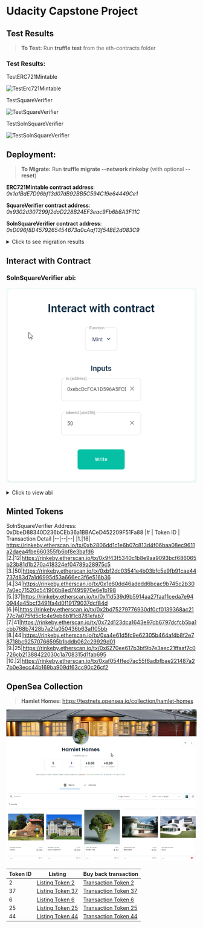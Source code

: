 # Udacity Capstone Project
## Test Results
> **To Test:** Run **truffle test** from the eth-contracts folder
> 
### Test Results:

TestERC721Mintable

![TestErc721Mintable](https://github.com/FlicGibbs/UdacityCapstone/tree/main/assets/TestErc721Mintable.png)

TestSquareVerifier

![TestSquareVerifier](https://github.com/FlicGibbs/UdacityCapstone/tree/main/assets/TestSquareVerifier.png)

TestSolnSquareVerifier

![TestSolnSquareVerifier](https://github.com/FlicGibbs/UdacityCapstone/tree/main/assets/TestSolnSquareVerifier.png)

## Deployment:
> **To Migrate:** Run **truffle migrate --network rinkeby** (with optional **--reset**)

**ERC721Mintable contract address**: *0x1a1BdE7D96bf13d07dB92BB5C594C19e64449Ce1*

**SquareVerifier contract address**: *0x9302d307299f2daD228B24EF3eac9Fb6b8A3F11C*

**SolnSquareVerifier contract address**: *0xD096f8D4579265454673a0cAaf13f54BE2d083C9*

<details>
  <summary>Click to see migration results</summary>
  
```
Starting migrations...
======================
> Network name:    'rinkeby'
> Network id:      4
> Block gas limit: 30000000 (0x1c9c380)
...

2_deploy_contracts.js
=====================

   Replacing 'ERC721Mintable'
   --------------------------
   > transaction hash:    0x35dbcdc88d40b895b0f1ad86863949e248d6b12267346f93c1280d405aedeef9
   > Blocks: 0            Seconds: 8
   > contract address:    0x1a1BdE7D96bf13d07dB92BB5C594C19e64449Ce1
   > block number:        9549008
   > block timestamp:     1635495391
   > account:             0xF669A32fD2ac2eD1a6AE311796Ac86458f646A7a
   > balance:             7.369598989711353262
   > gas used:            2025193 (0x1ee6e9)
   > gas price:           1.000000021 gwei
   > value sent:          0 ETH
   > total cost:          0.002025193042529053 ETH

   Replacing 'SquareVerifier'
   --------------------------
   > transaction hash:    0xdb60e2c9657a3bf679dc145339f3f013c3970efbb0d08805fd6835262705b352
   > Blocks: 0            Seconds: 12
   > contract address:    0x9302d307299f2daD228B24EF3eac9Fb6b8A3F11C
   > block number:        9549009
   > block timestamp:     1635495406
   > account:             0xF669A32fD2ac2eD1a6AE311796Ac86458f646A7a
   > balance:             7.36872779769305823
   > gas used:            871192 (0xd4b18)
   > gas price:           1.000000021 gwei
   > value sent:          0 ETH
   > total cost:          0.000871192018295032 ETH

   Replacing 'SolnSquareVerifier'
   ------------------------------
   > transaction hash:    0xb3f48d0152a91ac03641254b9f1b4c71633399c1bffd74dc85e2766a432ade33
   > Blocks: 1            Seconds: 12
   > contract address:    0xD096f8D4579265454673a0cAaf13f54BE2d083C9
   > block number:        9549010
   > block timestamp:     1635495421
   > account:             0xF669A32fD2ac2eD1a6AE311796Ac86458f646A7a
   > balance:             7.36574017563330579
   > gas used:            2987622 (0x2d9666)
   > gas price:           1.00000002 gwei
   > value sent:          0 ETH
   > total cost:          0.00298762205975244 ETH
```
</details>

## Interact with Contract

 ### SolnSquareVerifier abi:
 ![Mint Token](https://github.com/FlicGibbs/UdacityCapstone/blob/main/assets/Mint%20Token%202.png)
  <details>
  <summary>Click to view abi</summary>

 ```
 [
    {
      "inputs": [
        {
          "internalType": "string",
          "name": "name",
          "type": "string"
        },
        {
          "internalType": "string",
          "name": "symbol",
          "type": "string"
        },
        {
          "internalType": "string",
          "name": "baseTokenURI",
          "type": "string"
        }
      ],
      "payable": false,
      "stateMutability": "nonpayable",
      "type": "constructor"
    },
    {
      "anonymous": false,
      "inputs": [
        {
          "indexed": true,
          "internalType": "address",
          "name": "owner",
          "type": "address"
        },
        {
          "indexed": true,
          "internalType": "address",
          "name": "approved",
          "type": "address"
        },
        {
          "indexed": true,
          "internalType": "uint256",
          "name": "tokenId",
          "type": "uint256"
        }
      ],
      "name": "Approval",
      "type": "event"
    },
    {
      "anonymous": false,
      "inputs": [
        {
          "indexed": true,
          "internalType": "address",
          "name": "owner",
          "type": "address"
        },
        {
          "indexed": true,
          "internalType": "address",
          "name": "operator",
          "type": "address"
        },
        {
          "indexed": false,
          "internalType": "bool",
          "name": "approved",
          "type": "bool"
        }
      ],
      "name": "ApprovalForAll",
      "type": "event"
    },
    {
      "anonymous": false,
      "inputs": [
        {
          "indexed": false,
          "internalType": "address",
          "name": "newOwner",
          "type": "address"
        }
      ],
      "name": "OwnershipTransferred",
      "type": "event"
    },
    {
      "anonymous": false,
      "inputs": [
        {
          "indexed": false,
          "internalType": "address",
          "name": "pausedBy",
          "type": "address"
        }
      ],
      "name": "Paused",
      "type": "event"
    },
    {
      "anonymous": false,
      "inputs": [
        {
          "components": [
            {
              "internalType": "address",
              "name": "tokenOwner",
              "type": "address"
            },
            {
              "internalType": "uint256",
              "name": "tokenId",
              "type": "uint256"
            }
          ],
          "indexed": false,
          "internalType": "struct SolnSquareVerifier.Solution",
          "name": "solution",
          "type": "tuple"
        }
      ],
      "name": "SolutionAdded",
      "type": "event"
    },
    {
      "anonymous": false,
      "inputs": [
        {
          "indexed": true,
          "internalType": "address",
          "name": "from",
          "type": "address"
        },
        {
          "indexed": true,
          "internalType": "address",
          "name": "to",
          "type": "address"
        },
        {
          "indexed": true,
          "internalType": "uint256",
          "name": "tokenId",
          "type": "uint256"
        }
      ],
      "name": "Transfer",
      "type": "event"
    },
    {
      "anonymous": false,
      "inputs": [
        {
          "indexed": false,
          "internalType": "address",
          "name": "unPausedBy",
          "type": "address"
        }
      ],
      "name": "Unpaused",
      "type": "event"
    },
    {
      "constant": true,
      "inputs": [],
      "name": "Owner",
      "outputs": [
        {
          "internalType": "address",
          "name": "",
          "type": "address"
        }
      ],
      "payable": false,
      "stateMutability": "view",
      "type": "function"
    },
    {
      "constant": false,
      "inputs": [
        {
          "internalType": "bool",
          "name": "paused",
          "type": "bool"
        }
      ],
      "name": "Pause",
      "outputs": [],
      "payable": false,
      "stateMutability": "nonpayable",
      "type": "function"
    },
    {
      "constant": false,
      "inputs": [
        {
          "internalType": "bytes32",
          "name": "_myid",
          "type": "bytes32"
        },
        {
          "internalType": "string",
          "name": "_result",
          "type": "string"
        }
      ],
      "name": "__callback",
      "outputs": [],
      "payable": false,
      "stateMutability": "nonpayable",
      "type": "function"
    },
    {
      "constant": false,
      "inputs": [
        {
          "internalType": "bytes32",
          "name": "_myid",
          "type": "bytes32"
        },
        {
          "internalType": "string",
          "name": "_result",
          "type": "string"
        },
        {
          "internalType": "bytes",
          "name": "_proof",
          "type": "bytes"
        }
      ],
      "name": "__callback",
      "outputs": [],
      "payable": false,
      "stateMutability": "nonpayable",
      "type": "function"
    },
    {
      "constant": false,
      "inputs": [
        {
          "internalType": "address",
          "name": "to",
          "type": "address"
        },
        {
          "internalType": "uint256",
          "name": "tokenId",
          "type": "uint256"
        }
      ],
      "name": "approve",
      "outputs": [],
      "payable": false,
      "stateMutability": "nonpayable",
      "type": "function"
    },
    {
      "constant": true,
      "inputs": [
        {
          "internalType": "address",
          "name": "owner",
          "type": "address"
        }
      ],
      "name": "balanceOf",
      "outputs": [
        {
          "internalType": "uint256",
          "name": "",
          "type": "uint256"
        }
      ],
      "payable": false,
      "stateMutability": "view",
      "type": "function"
    },
    {
      "constant": true,
      "inputs": [],
      "name": "baseTokenURI",
      "outputs": [
        {
          "internalType": "string",
          "name": "",
          "type": "string"
        }
      ],
      "payable": false,
      "stateMutability": "view",
      "type": "function"
    },
    {
      "constant": true,
      "inputs": [
        {
          "internalType": "uint256",
          "name": "tokenId",
          "type": "uint256"
        }
      ],
      "name": "getApproved",
      "outputs": [
        {
          "internalType": "address",
          "name": "",
          "type": "address"
        }
      ],
      "payable": false,
      "stateMutability": "view",
      "type": "function"
    },
    {
      "constant": true,
      "inputs": [
        {
          "internalType": "address",
          "name": "owner",
          "type": "address"
        },
        {
          "internalType": "address",
          "name": "operator",
          "type": "address"
        }
      ],
      "name": "isApprovedForAll",
      "outputs": [
        {
          "internalType": "bool",
          "name": "",
          "type": "bool"
        }
      ],
      "payable": false,
      "stateMutability": "view",
      "type": "function"
    },
    {
      "constant": false,
      "inputs": [
        {
          "internalType": "address",
          "name": "to",
          "type": "address"
        },
        {
          "internalType": "uint256",
          "name": "tokenId",
          "type": "uint256"
        }
      ],
      "name": "mint",
      "outputs": [
        {
          "internalType": "bool",
          "name": "",
          "type": "bool"
        }
      ],
      "payable": false,
      "stateMutability": "nonpayable",
      "type": "function"
    },
    {
      "constant": true,
      "inputs": [],
      "name": "name",
      "outputs": [
        {
          "internalType": "string",
          "name": "",
          "type": "string"
        }
      ],
      "payable": false,
      "stateMutability": "view",
      "type": "function"
    },
    {
      "constant": true,
      "inputs": [
        {
          "internalType": "uint256",
          "name": "tokenId",
          "type": "uint256"
        }
      ],
      "name": "ownerOf",
      "outputs": [
        {
          "internalType": "address",
          "name": "",
          "type": "address"
        }
      ],
      "payable": false,
      "stateMutability": "view",
      "type": "function"
    },
    {
      "constant": false,
      "inputs": [
        {
          "internalType": "address",
          "name": "from",
          "type": "address"
        },
        {
          "internalType": "address",
          "name": "to",
          "type": "address"
        },
        {
          "internalType": "uint256",
          "name": "tokenId",
          "type": "uint256"
        }
      ],
      "name": "safeTransferFrom",
      "outputs": [],
      "payable": false,
      "stateMutability": "nonpayable",
      "type": "function"
    },
    {
      "constant": false,
      "inputs": [
        {
          "internalType": "address",
          "name": "from",
          "type": "address"
        },
        {
          "internalType": "address",
          "name": "to",
          "type": "address"
        },
        {
          "internalType": "uint256",
          "name": "tokenId",
          "type": "uint256"
        },
        {
          "internalType": "bytes",
          "name": "_data",
          "type": "bytes"
        }
      ],
      "name": "safeTransferFrom",
      "outputs": [],
      "payable": false,
      "stateMutability": "nonpayable",
      "type": "function"
    },
    {
      "constant": false,
      "inputs": [
        {
          "internalType": "address",
          "name": "to",
          "type": "address"
        },
        {
          "internalType": "bool",
          "name": "approved",
          "type": "bool"
        }
      ],
      "name": "setApprovalForAll",
      "outputs": [],
      "payable": false,
      "stateMutability": "nonpayable",
      "type": "function"
    },
    {
      "constant": true,
      "inputs": [],
      "name": "solutionCount",
      "outputs": [
        {
          "internalType": "uint256",
          "name": "",
          "type": "uint256"
        }
      ],
      "payable": false,
      "stateMutability": "view",
      "type": "function"
    },
    {
      "constant": true,
      "inputs": [
        {
          "internalType": "bytes4",
          "name": "interfaceId",
          "type": "bytes4"
        }
      ],
      "name": "supportsInterface",
      "outputs": [
        {
          "internalType": "bool",
          "name": "",
          "type": "bool"
        }
      ],
      "payable": false,
      "stateMutability": "view",
      "type": "function"
    },
    {
      "constant": true,
      "inputs": [],
      "name": "symbol",
      "outputs": [
        {
          "internalType": "string",
          "name": "",
          "type": "string"
        }
      ],
      "payable": false,
      "stateMutability": "view",
      "type": "function"
    },
    {
      "constant": true,
      "inputs": [
        {
          "internalType": "uint256",
          "name": "index",
          "type": "uint256"
        }
      ],
      "name": "tokenByIndex",
      "outputs": [
        {
          "internalType": "uint256",
          "name": "",
          "type": "uint256"
        }
      ],
      "payable": false,
      "stateMutability": "view",
      "type": "function"
    },
    {
      "constant": true,
      "inputs": [
        {
          "internalType": "address",
          "name": "owner",
          "type": "address"
        },
        {
          "internalType": "uint256",
          "name": "index",
          "type": "uint256"
        }
      ],
      "name": "tokenOfOwnerByIndex",
      "outputs": [
        {
          "internalType": "uint256",
          "name": "",
          "type": "uint256"
        }
      ],
      "payable": false,
      "stateMutability": "view",
      "type": "function"
    },
    {
      "constant": true,
      "inputs": [
        {
          "internalType": "uint256",
          "name": "tokenId",
          "type": "uint256"
        }
      ],
      "name": "tokenURI",
      "outputs": [
        {
          "internalType": "string",
          "name": "",
          "type": "string"
        }
      ],
      "payable": false,
      "stateMutability": "view",
      "type": "function"
    },
    {
      "constant": true,
      "inputs": [],
      "name": "totalSupply",
      "outputs": [
        {
          "internalType": "uint256",
          "name": "",
          "type": "uint256"
        }
      ],
      "payable": false,
      "stateMutability": "view",
      "type": "function"
    },
    {
      "constant": false,
      "inputs": [
        {
          "internalType": "address",
          "name": "from",
          "type": "address"
        },
        {
          "internalType": "address",
          "name": "to",
          "type": "address"
        },
        {
          "internalType": "uint256",
          "name": "tokenId",
          "type": "uint256"
        }
      ],
      "name": "transferFrom",
      "outputs": [],
      "payable": false,
      "stateMutability": "nonpayable",
      "type": "function"
    },
    {
      "constant": false,
      "inputs": [
        {
          "internalType": "address",
          "name": "newOwner",
          "type": "address"
        }
      ],
      "name": "transferOwnership",
      "outputs": [],
      "payable": false,
      "stateMutability": "nonpayable",
      "type": "function"
    },
    {
      "constant": true,
      "inputs": [
        {
          "internalType": "uint256[2]",
          "name": "a",
          "type": "uint256[2]"
        },
        {
          "internalType": "uint256[2][2]",
          "name": "b",
          "type": "uint256[2][2]"
        },
        {
          "internalType": "uint256[2]",
          "name": "c",
          "type": "uint256[2]"
        },
        {
          "internalType": "uint256[2]",
          "name": "input",
          "type": "uint256[2]"
        }
      ],
      "name": "verifyTx",
      "outputs": [
        {
          "internalType": "bool",
          "name": "r",
          "type": "bool"
        }
      ],
      "payable": false,
      "stateMutability": "view",
      "type": "function"
    },
    {
      "constant": false,
      "inputs": [
        {
          "internalType": "address",
          "name": "tokenAddress",
          "type": "address"
        },
        {
          "internalType": "uint256",
          "name": "tokenId",
          "type": "uint256"
        },
        {
          "internalType": "uint256[2]",
          "name": "a",
          "type": "uint256[2]"
        },
        {
          "internalType": "uint256[2][2]",
          "name": "b",
          "type": "uint256[2][2]"
        },
        {
          "internalType": "uint256[2]",
          "name": "c",
          "type": "uint256[2]"
        },
        {
          "internalType": "uint256[2]",
          "name": "input",
          "type": "uint256[2]"
        }
      ],
      "name": "AddSolution",
      "outputs": [],
      "payable": false,
      "stateMutability": "nonpayable",
      "type": "function"
    },
    {
      "constant": false,
      "inputs": [
        {
          "internalType": "address",
          "name": "tokenAddress",
          "type": "address"
        },
        {
          "internalType": "uint256",
          "name": "tokenId",
          "type": "uint256"
        },
        {
          "internalType": "uint256[2]",
          "name": "a",
          "type": "uint256[2]"
        },
        {
          "internalType": "uint256[2][2]",
          "name": "b",
          "type": "uint256[2][2]"
        },
        {
          "internalType": "uint256[2]",
          "name": "c",
          "type": "uint256[2]"
        },
        {
          "internalType": "uint256[2]",
          "name": "input",
          "type": "uint256[2]"
        }
      ],
      "name": "mintNewNFT",
      "outputs": [],
      "payable": false,
      "stateMutability": "nonpayable",
      "type": "function"
    }
  ]
```
</details>

## Minted Tokens

SolnSquareVerifier Address: 0xDbeD88340D236bCEb36a1BBACeD452209F51Fa88
|# | Token ID | Transaction Detail
|--|--|--|
|1.|16| https://rinkeby.etherscan.io/tx/0xb2806dd1c1e6b07c813d4f06baa08ec9611a2daea4fbe660355fb6bf8e3bafd6
|2.|12|https://rinkeby.etherscan.io/tx/0x9f43f5340c1b8e9aa9093bcf686065b23b81d1b270a418324ef04789a28975c5
|3.|50|https://rinkeby.etherscan.io/tx/0xbf2dc03541e4b03bfc5e9fb91cae44737d83d7a1d6995d53a666ec3f6e516b36
|4.|34|https://rinkeby.etherscan.io/tx/0x1e60dd46adedd6bcac9b745c2b307a0ec71520d541906b8ed7495970e6e1b198
|5.|37|https://rinkeby.etherscan.io/tx/0x11d539d9b5914aa27faa11ceda7e940944a45bcf3491fa4d0f19179037dcf84d
|6.|6|https://rinkeby.etherscan.io/tx/0x2bd75279776930df0cf0139368ac2177c7a075fd5c1c4e9eb6b1f1c8781efab7
|7.|41|https://rinkeby.etherscan.io/tx/0x72d123dca1643e97cb6797dcfcb5ba1cbb768b7428b7a2fa050436b63aff05bb
|8.|44|https://rinkeby.etherscan.io/tx/0xa4e61d5fc9e62305b464af4b8f2e78718bc92570766595b1bddb062c29929d01
|9.|25|https://rinkeby.etherscan.io/tx/0x6270ee617b3bf9b7e3aec21ffaaf7c0726cb21388422030c1a708315d1fab695
|10.|2|https://rinkeby.etherscan.io/tx/0xaf054ffed7ac55f6adbfbae221487a27b0e3ecc44b169ba909df63cc90c26cf2

## OpenSea Collection
> **Hamlet Homes:** https://testnets.opensea.io/collection/hamlet-homes

![Hamlet Homes](https://github.com/FlicGibbs/UdacityCapstone/blob/main/assets/OpenSea%20for%20sale.png)

|Token ID | Listing | Buy back transaction|
|--|--|--|
|2|[Listing Token 2](https://testnets.opensea.io/assets/0x88b48f654c30e99bc2e4a1559b4dcf1ad93fa656/111455605967243695293934523947761696929447409048739639960537316435969433403393/)|[Transaction Token 2](https://rinkeby.etherscan.io/tx/0xb35dd9e6842238441c68ffb235ccbcb73564fb1c7268abea25e6dab182a4945b)|
|37|[Listing Token 37](https://testnets.opensea.io/assets/0x88b48f654c30e99bc2e4a1559b4dcf1ad93fa656/111455605967243695293934523947761696929447409048739639960537316437068945031169/)|[Transaction Token 37](https://rinkeby.etherscan.io/tx/0xa56f3d5a3f63d4f09b184767f07a9f16f254f2bd46ba256398c1cf751e2f95d1)|
|6|[Listing Token 6](https://testnets.opensea.io/assets/0x88b48f654c30e99bc2e4a1559b4dcf1ad93fa656/111455605967243695293934523947761696929447409048739639960537316438168456658945/)|[Transaction Token 6](https://rinkeby.etherscan.io/tx/0xe11873f65750e77f96b2108b119e20a3768ab27dd2c814f1e715e09aac126816)|
|25|[Listing Token 25](https://testnets.opensea.io/assets/0x88b48f654c30e99bc2e4a1559b4dcf1ad93fa656/111455605967243695293934523947761696929447409048739639960537316439267968286721/)|[Transaction Token 25](https://rinkeby.etherscan.io/tx/0xdbeb65d480b5ea4672f64f5c830840d1abf1f8de68bb274706c81a18e79345ad)|
|44|[Listing Token 44](https://testnets.opensea.io/assets/0x88b48f654c30e99bc2e4a1559b4dcf1ad93fa656/111455605967243695293934523947761696929447409048739639960537316440367479914497/)|[Transaction Token 44](https://rinkeby.etherscan.io/tx/0xe4bcaa9d6363ae77231faf0eee7ad7b11726bd912e07bf3673ad2543b13ef0bf)|

  
  

